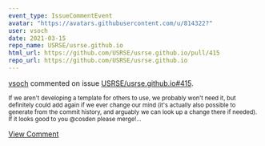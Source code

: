 ```yaml
---
event_type: IssueCommentEvent
avatar: "https://avatars.githubusercontent.com/u/814322?"
user: vsoch
date: 2021-03-15
repo_name: USRSE/usrse.github.io
html_url: https://github.com/USRSE/usrse.github.io/pull/415
repo_url: https://github.com/USRSE/usrse.github.io
---
```


<a href='https://github.com/vsoch' target='_blank'>vsoch</a> commented on issue <a href='https://github.com/USRSE/usrse.github.io/pull/415' target='_blank'>USRSE/usrse.github.io#415</a>.

<small>If we aren't developing a template for others to use, we probably won't need it, but definitely could add again if we ever change our mind (it's actually also possible to generate from the commit history, and arguably we can look up a change there if needed). If it looks good to you @cosden please merge!...</small>

<a href='https://github.com/USRSE/usrse.github.io/pull/415' target='_blank'>View Comment</a>